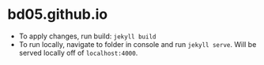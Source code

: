 # bd05.github.io

- To apply changes, run build: `jekyll build`
- To run locally, navigate to folder in console and run `jekyll serve`. Will be served locally off of `localhost:4000`. 